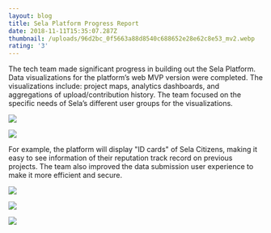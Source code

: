 ```yaml
---
layout: blog
title: Sela Platform Progress Report
date: 2018-11-11T15:35:07.287Z
thumbnail: /uploads/96d2bc_0f5663a88d8540c688652e28e62c8e53_mv2.webp
rating: '3'
---
```

The tech team made significant progress in building out the Sela Platform. Data visualizations for the platform’s web MVP version were completed. The visualizations include: project maps, analytics dashboards, and aggregations of upload/contribution history. The team focused on the specific needs of Sela’s different user groups for the visualizations.

![](/uploads/96d2bc_501c0d291042445289fbc906f67de081_mv2.webp)

![](/uploads/96d2bc_c74bea1465c0442d8b259dca62998a20_mv2_d_4320_2700_s_4_2.webp)

For example, the platform will display "ID cards" of Sela Citizens, making it easy to see information of their reputation track record on previous projects. The team also improved the data submission user experience to make it more efficient and secure.

![](/uploads/96d2bc_4ae61d2ae8674ca9a4c52b25c68a70f7_mv2.webp)

![](/uploads/96d2bc_25bcd6372fec4de5a65bcb5f707445e3_mv2.webp)

![](/uploads/96d2bc_5b73decfea2849dca82a64715ef7d80e_mv2.webp)
